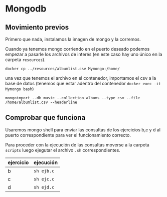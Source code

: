 
# Mongodb

## Movimiento previos
Primero que nada, instalamos la imagen de mongo y la corremos.

Cuando ya tenemos mongo corriendo en el puerto deseado podemos empezar a pasarle los archivos de interés (en este caso hay uno único en la carpeta `resources`).

`docker cp ../resources/albumlist.csv Mymongo:/home/`

una vez que tenemos el archivo en el contenedor, importamos el csv a la base de datos (tenemos que estar adentro del contenedor `docker exec -it Mymongo bash`)

`mongoimport --db music --collection albums --type csv --file /home/albumlist.csv --headerline`

## Comprobar que funciona

Usaremos mongo shell para enviar las consultas de los ejercicios b,c y d al puerto correspondiente para ver el funcionamiento correcto.

Para proceder con la ejecución de las consultas moverse a la carpeta `scripts` luego ejegutar el archivo `.sh` correspondientes.

| ejercicio | ejecución  |
| --------- | ---------- |
| b         | `sh ejb.c` |
| c         | `sh ejc.c` |
| d         | `sh ejd.c` |

